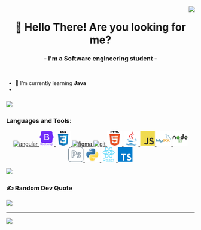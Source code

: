 <!--View count-->
<img align="right" src="https://visitor-badge.laobi.icu/badge?page_id=KolithaBandara.KolithaBandara&left_text=Who"  />

###

<h1 align="center">👋 Hello There! Are you looking for me?</h1>

###

<!--<img align="right" height="150" src="https://img.freepik.com/free-vector/laptop-with-program-code-isometric-icon-software-development-programming-applications-dark-neon_39422-971.jpg?w=826&t=st=1698090998~exp=1698091598~hmac=6f341ed900053ce930e2dd3fb58b2f186f5bd9f633064c6322660c599ed620ab" />-->

###


<h3 align="center">- I'm a Software engineering student -</h3><br>

- 🌱 I’m currently learning **Java**
- 
###

  ![](https://github-readme-streak-stats.herokuapp.com/?user=KolithaBandara&theme=jolly&hide_border=false)<br/>





<h3 align="left">Languages and Tools:</h3>

<p align="center"> <a href="https://angular.io" target="_blank" rel="noreferrer"> <img src="https://angular.io/assets/images/logos/angular/angular.svg" alt="angular" width="40" height="40"/> </a> <a href="https://getbootstrap.com" target="_blank" rel="noreferrer"> <img src="https://raw.githubusercontent.com/devicons/devicon/master/icons/bootstrap/bootstrap-plain-wordmark.svg" alt="bootstrap" width="40" height="40"/> </a> <a href="https://www.w3schools.com/css/" target="_blank" rel="noreferrer"> <img src="https://raw.githubusercontent.com/devicons/devicon/master/icons/css3/css3-original-wordmark.svg" alt="css3" width="40" height="40"/> </a> <a href="https://www.figma.com/" target="_blank" rel="noreferrer"> <img src="https://www.vectorlogo.zone/logos/figma/figma-icon.svg" alt="figma" width="40" height="40"/> </a> <a href="https://git-scm.com/" target="_blank" rel="noreferrer"> <img src="https://www.vectorlogo.zone/logos/git-scm/git-scm-icon.svg" alt="git" width="40" height="40"/> </a> <a href="https://www.w3.org/html/" target="_blank" rel="noreferrer"> <img src="https://raw.githubusercontent.com/devicons/devicon/master/icons/html5/html5-original-wordmark.svg" alt="html5" width="40" height="40"/> </a> <a href="https://www.java.com" target="_blank" rel="noreferrer"> <img src="https://raw.githubusercontent.com/devicons/devicon/master/icons/java/java-original.svg" alt="java" width="40" height="40"/> </a> <a href="https://developer.mozilla.org/en-US/docs/Web/JavaScript" target="_blank" rel="noreferrer"> <img src="https://raw.githubusercontent.com/devicons/devicon/master/icons/javascript/javascript-original.svg" alt="javascript" width="40" height="40"/> </a> <a href="https://www.mysql.com/" target="_blank" rel="noreferrer"> <img src="https://raw.githubusercontent.com/devicons/devicon/master/icons/mysql/mysql-original-wordmark.svg" alt="mysql" width="40" height="40"/> </a> <a href="https://nodejs.org" target="_blank" rel="noreferrer"> <img src="https://raw.githubusercontent.com/devicons/devicon/master/icons/nodejs/nodejs-original-wordmark.svg" alt="nodejs" width="40" height="40"/> </a> <a href="https://www.photoshop.com/en" target="_blank" rel="noreferrer"> <img src="https://raw.githubusercontent.com/devicons/devicon/master/icons/photoshop/photoshop-line.svg" alt="photoshop" width="40" height="40"/> </a> <a href="https://www.python.org" target="_blank" rel="noreferrer"> <img src="https://raw.githubusercontent.com/devicons/devicon/master/icons/python/python-original.svg" alt="python" width="40" height="40"/> </a> <a href="https://reactjs.org/" target="_blank" rel="noreferrer"> <img src="https://raw.githubusercontent.com/devicons/devicon/master/icons/react/react-original-wordmark.svg" alt="react" width="40" height="40"/> </a> <a href="https://www.typescriptlang.org/" target="_blank" rel="noreferrer"> <img src="https://raw.githubusercontent.com/devicons/devicon/master/icons/typescript/typescript-original.svg" alt="typescript" width="40" height="40"/> </a> </p>





![](https://github-readme-stats.vercel.app/api/top-langs/?username=KolithaBandara&theme=jolly&hide_border=false&include_all_commits=true&count_private=true&layout=compact)






### ✍️ Random Dev Quote
![](https://quotes-github-readme.vercel.app/api?type=horizontal&theme=radical)

<!--### 🔝 Top Contributed Repo
![](https://github-contributor-stats.vercel.app/api?username=KolithaBandara&limit=5&theme=tokyonight&combine_all_yearly_contributions=true)-->

---
[![](https://visitcount.itsvg.in/api?id=KolithaBandara&icon=5&color=6)](https://visitcount.itsvg.in)

<!-- Proudly created with GPRM ( https://gprm.itsvg.in ) -->
